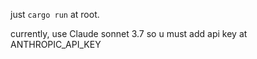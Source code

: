 
just `cargo run` at root. 

currently, use Claude sonnet 3.7 so u must add api key at ANTHROPIC_API_KEY